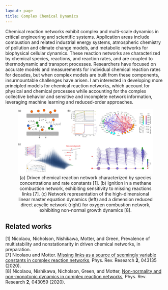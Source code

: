 ```yaml
---
layout: page
title: Complex Chemical Dynamics
---
```

Chemical reaction networks exhibit complex and multi-scale dynamics in critical engineering and scientific systems. Application areas include combustion and related industrial energy systems, atmospheric chemistry of pollution and climate change models, and metabolic networks for biophysical cellular dynamics. These reaction networks are characterized by chemical species, reactions, and reaction rates, and are coupled to thermodynamic and transport processes. Researchers have focused on accurate models and measurements for individual chemical reaction rates for decades, but when complex models are built from these components, insurmountable challenges have arisen. I am interested in developing more principled models for chemical reaction networks, which account for physical and chemical processes while accounting for the complex collective behavior and sensitive and incomplete network information, leveraging machine learning and reduced-order approaches.

<figure>
<script type="text/javascript" async
  src="https://cdnjs.cloudflare.com/ajax/libs/mathjax/2.7.5/MathJax.js?config=TeX-MML-AM_CHTML">
</script>
<img src="/assets/img/chemistry.jpg" width=1024 />
<figcaption align="center">(a) Driven chemical reaction network characterized by species concentrations <script type="math/tex; mode=inline"> X_i </script> and rate constants <script type="math/tex; mode=inline"> \kappa_j^\pm </script> [1]. (b) Ignition in a methane combustion network, exhibiting sensitivity to missing reactions links [7]. (c) Network representation of the high-dimensional linear master equation dynamics (left) and a dimension reduced direct acyclic network (right) for oxygen combustion network, exhibiting non-normal growth dynamics [8].
</figcaption>
</figure>

## Related works
[1] Nicolaou, Nicholson, Nishikawa, Motter, and Green, Prevalence of multistability and nonstationarity in driven chemical networks, in preparation.  
[7] Nicolaou and Motter. [Missing links as a source of seemingly variable constants in complex reaction networks](https://doi.org/10.1103/PhysRevResearch.2.043135), Phys. Rev. Research **2**, 043135 (2020).  
[8] Nicolaou, Nishikawa, Nicholson, Green, and Motter, [Non-normality and non-monotonic dynamics in complex reaction networks](https://doi.org/10.1103/PhysRevResearch.2.043059), Phys. Rev. Research **2**, 043059 (2020).  

